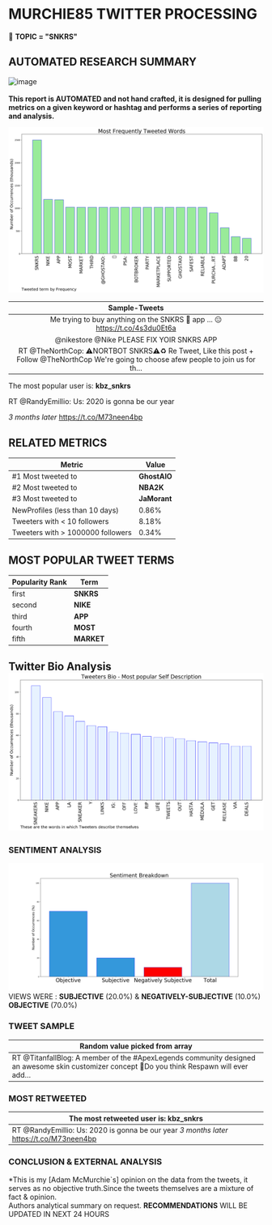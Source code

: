 # MURCHIE85 TWITTER PROCESSING 
&#x1F34E; **TOPIC = "SNKRS"**

## AUTOMATED RESEARCH SUMMARY

![image](https://marketingplatform.google.com/about/static/images/gmp/analytics-smb-benefit.jpg)
<br></br>
<b> This report is AUTOMATED and not hand crafted, it is designed for pulling metrics on a given keyword or hashtag and performs a series of reporting and analysis.</b>



![image](TWEETS.png)



|                **Sample-Tweets**        |
| :-------------: |
| Me trying to buy anything on the SNKRS 👟 app ... 😑 https://t.co/4s3du0Et6a |
| @nikestore @Nike  PLEASE FIX YOIR SNKRS APP |
| RT @TheNorthCop: ⚠️NORTBOT SNKRS⚠️♻️ Re Tweet, Like this post + Follow @TheNorthCop We're going to choose afew people to join us for th… |

The most popular user is: **kbz_snkrs**
<div class="alert alert-block alert-danger"> RT @RandyEmillio: Us: 2020 is gonna be our year 

*3 months later* https://t.co/M73neen4bp</div>

## RELATED METRICS<br>
| Metric | Value |
| ------------- | ------------- |
| #1 Most tweeted to  | **GhostAIO** |
| #2 Most tweeted to  | **NBA2K** |
| #3 Most tweeted to  | **JaMorant** |
| NewProfiles (less than 10 days) | 0.86%  |
| Tweeters with < 10 followers  | 8.18%|
| Tweeters with > 1000000 followers  | 0.34%  |



## MOST POPULAR TWEET TERMS 


| Popularity Rank  | Term |
| ------------- | ------------- |
| first  | **SNKRS**  |
| second  | **NIKE**  |
| third  | **APP** |
| fourth  | **MOST**  |
| fifth  | **MARKET**  |


## Twitter Bio Analysis![image](BIO.png)
### SENTIMENT ANALYSIS
![image](sentiment.png)
VIEWS WERE : **SUBJECTIVE**  (20.0%) & **NEGATIVELY-SUBJECTIVE** (10.0%) **OBJECTIVE** (70.0%)

### TWEET SAMPLE 
| Random value picked from array |
| ------------- |
|RT @TitanfallBlog: A member of the #ApexLegends community designed an awesome skin customizer concept 👀Do you think Respawn will ever add… |

### MOST RETWEETED 

| The most retweeted user is: **kbz_snkrs**  |
| ------------- |
| RT @RandyEmillio: Us: 2020 is gonna be our year *3 months later* https://t.co/M73neen4bp |

### CONCLUSION & EXTERNAL ANALYSIS

*This is my [Adam McMurchie`s] opinion on the data from the tweets, it serves as no objective truth.Since the tweets themselves are a mixture of fact & opinion.<br>
Authors analytical summary on request.
**RECOMMENDATIONS** WILL BE UPDATED IN NEXT  24 HOURS <br>